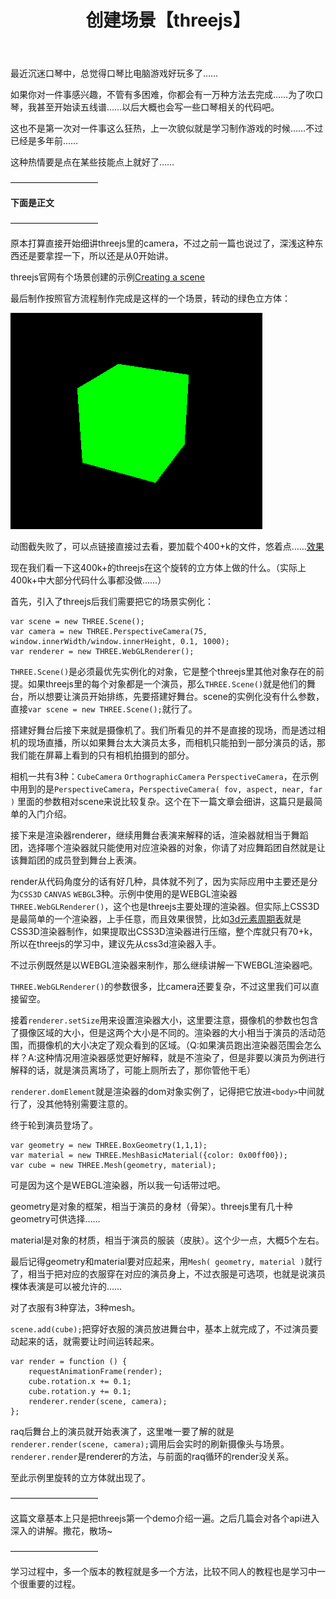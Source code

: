 ﻿---
layout: post
title: 创建场景【threejs】
keywords: Sign,Sign的博客,技术文章,web开发,threejs介绍
description: 简单的介绍了threejs的第一课创建场景
tags: [threejs, web]
---

最近沉迷口琴中，总觉得口琴比电脑游戏好玩多了……

如果你对一件事感兴趣，不管有多困难，你都会有一万种方法去完成……为了吹口琴，我甚至开始读五线谱……以后大概也会写一些口琴相关的代码吧。

这也不是第一次对一件事这么狂热，上一次貌似就是学习制作游戏的时候……不过已经是多年前……

这种热情要是点在某些技能点上就好了……

——————————

**下面是正文**

——————————

原本打算直接开始细讲threejs里的camera，不过之前一篇也说过了，深浅这种东西还是要拿捏一下，所以还是从0开始讲。

threejs官网有个场景创建的示例[Creating a scene](http://threejs.org/docs/index.html#Manual/Introduction/Creating_a_scene)

最后制作按照官方流程制作完成是这样的一个场景，转动的绿色立方体：

![转动的绿色立方体](/img/2016-2-21-whatstheejs/e1.png)

动图截失败了，可以点链接直接过去看，要加载个400+k的文件，悠着点……[效果](/example/2016-2-21-whatstheejs/3d.html)

现在我们看一下这400k+的threejs在这个旋转的立方体上做的什么。（实际上400k+中大部分代码什么事都没做……）

首先，引入了threejs后我们需要把它的场景实例化：


	var scene = new THREE.Scene();
	var camera = new THREE.PerspectiveCamera(75, window.innerWidth/window.innerHeight, 0.1, 1000);
	var renderer = new THREE.WebGLRenderer();


`THREE.Scene()`是必须最优先实例化的对象，它是整个threejs里其他对象存在的前提。如果threejs里的每个对象都是一个演员，那么`THREE.Scene()`就是他们的舞台，所以想要让演员开始排练，先要搭建好舞台。scene的实例化没有什么参数，直接`var scene = new THREE.Scene();`就行了。

搭建好舞台后接下来就是摄像机了。我们所看见的并不是直接的现场，而是透过相机的现场直播，所以如果舞台太大演员太多，而相机只能拍到一部分演员的话，那我们能在屏幕上看到的只有相机拍摄到的部分。

相机一共有3种：`CubeCamera` `OrthographicCamera` `PerspectiveCamera`，在示例中用到的是`PerspectiveCamera`，`PerspectiveCamera( fov, aspect, near, far )` 里面的参数相对scene来说比较复杂。这个在下一篇文章会细讲，这篇只是最简单的入门介绍。

接下来是渲染器renderer，继续用舞台表演来解释的话，渲染器就相当于舞蹈团，选择哪个渲染器就只能使用对应渲染器的对象，你请了对应舞蹈团自然就是让该舞蹈团的成员登到舞台上表演。

render从代码角度分的话有好几种，具体就不列了，因为实际应用中主要还是分为`CSS3D` `CANVAS` `WEBGL`3种。示例中使用的是WEBGL渲染器`THREE.WebGLRenderer()`，这个也是threejs主要处理的渲染器。但实际上CSS3D是最简单的一个渲染器，上手任意，而且效果很赞，比如[3d元素周期表](http://threejs.org/examples/#css3d_periodictable)就是CSS3D渲染器制作，如果提取出CSS3D渲染器进行压缩，整个库就只有70+k，所以在threejs的学习中，建议先从css3d渲染器入手。

不过示例既然是以WEBGL渲染器来制作，那么继续讲解一下WEBGL渲染器吧。

`THREE.WebGLRenderer()`的参数很多，比camera还要复杂，不过这里我们可以直接留空。

接着`renderer.setSize`用来设置渲染器大小，这里要注意，摄像机的参数也包含了摄像区域的大小，但是这两个大小是不同的。渲染器的大小相当于演员的活动范围，而摄像机的大小决定了观众看到的区域。（Q:如果演员跑出渲染器范围会怎么样？A:这种情况用渲染器感觉更好解释，就是不渲染了，但是非要以演员为例进行解释的话，就是演员离场了，可能上厕所去了，那你管他干毛）

`renderer.domElement`就是渲染器的dom对象实例了，记得把它放进`<body>`中间就行了，没其他特别需要注意的。

终于轮到演员登场了。


	var geometry = new THREE.BoxGeometry(1,1,1);
	var material = new THREE.MeshBasicMaterial({color: 0x00ff00});
	var cube = new THREE.Mesh(geometry, material);


可是因为这个是WEBGL渲染器，所以我一句话带过吧。

geometry是对象的框架，相当于演员的身材（骨架）。threejs里有几十种geometry可供选择……

material是对象的材质，相当于演员的服装（皮肤）。这个少一点，大概5个左右。

最后记得geometry和material要对应起来，用`Mesh( geometry, material )`就行了，相当于把对应的衣服穿在对应的演员身上，不过衣服是可选项，也就是说演员棵体表演是可以被允许的……

对了衣服有3种穿法，3种mesh。

`scene.add(cube);`把穿好衣服的演员放进舞台中，基本上就完成了，不过演员要动起来的话，就需要让时间运转起来。


	var render = function () {
	    requestAnimationFrame(render);
	    cube.rotation.x += 0.1;
	    cube.rotation.y += 0.1;
	    renderer.render(scene, camera);
	};


raq后舞台上的演员就开始表演了，这里唯一要了解的就是`renderer.render(scene, camera);`调用后会实时的刷新摄像头与场景。`renderer.render`是renderer的方法，与前面的raq循环的render没关系。

至此示例里旋转的立方体就出现了。

——————————

这篇文章基本上只是把threejs第一个demo介绍一遍。之后几篇会对各个api进入深入的讲解。撒花，散场~

——————————

学习过程中，多一个版本的教程就是多一个方法，比较不同人的教程也是学习中一个很重要的过程。

